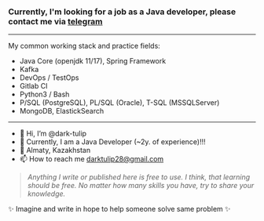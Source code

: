 ### Currently, I'm looking for a job as a Java developer, please contact me via <a href="https://t.me/dark_tulip">telegram</a>

<hr>

My common working stack and practice fields:
- Java Core (openjdk 11/17), Spring Framework
- Kafka
- DevOps / TestOps
- Gitlab CI
- Python3 / Bash 
- P/SQL (PostgreSQL), PL/SQL (Oracle), T-SQL (MSSQLServer)
- MongoDB, ElastickSearch

<hr>

- 👋 Hi, I’m @dark-tulip
- 👀 Currently, I am a Java Developer (~2y. of experience)!!!
- 🌱 Almaty, Kazakhstan
- 📫 How to reach me darktulip28@gmail.com
> <i>Anything I write or published here is free to use. I think, that learning should be free. No matter how many skills you have, try to share your knowledge. </i>

✨ Imagine and write in hope to help someone solve same problem ✨

<!---
dark-tulip/dark-tulip is a ✨ special ✨ repository because its `README.md` (this file) appears on your GitHub profile.
You can click the Preview link to take a look at your changes.
--->
